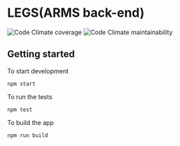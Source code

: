 # LEGS(ARMS back-end)

![Code Climate coverage](https://img.shields.io/codeclimate/coverage/armadillo-apps/legs.svg)
![Code Climate maintainability](https://img.shields.io/codeclimate/maintainability/armadillo-apps/legs.svg)



## Getting started

To start development

```
npm start
```

To run the tests

```
npm test
```

To build the app

```
npm run build
```
